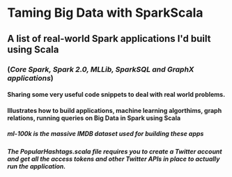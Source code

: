 # Taming Big Data with SparkScala
## A list of real-world **Spark applications I'd built using Scala** ##
### (*Core Spark, Spark 2.0, MLLib, SparkSQL and GraphX applications*) ###
#### Sharing some very useful code snippets to deal with real world problems. ####
#### Illustrates how to build applications, machine learning algorthims, graph relations, running queries on Big Data in Spark using Scala ####
##### ml-100k is the massive IMDB dataset used for building these apps #####
##### The PopularHashtags.scala file requires you to create a Twitter account and get all the access tokens and other Twitter APIs in place to actually run the application.
